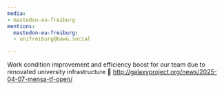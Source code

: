 ```yaml
---
media:
- mastodon-eu-freiburg
mentions:
  mastodon-eu-freiburg:
  - unifreiburg@bawü.social

---
```

Work condition improvement and efficiency boost for our team due to renovated university infrastructure 🍴
http://galaxyproject.org/news/2025-04-07-mensa-tf-open/
